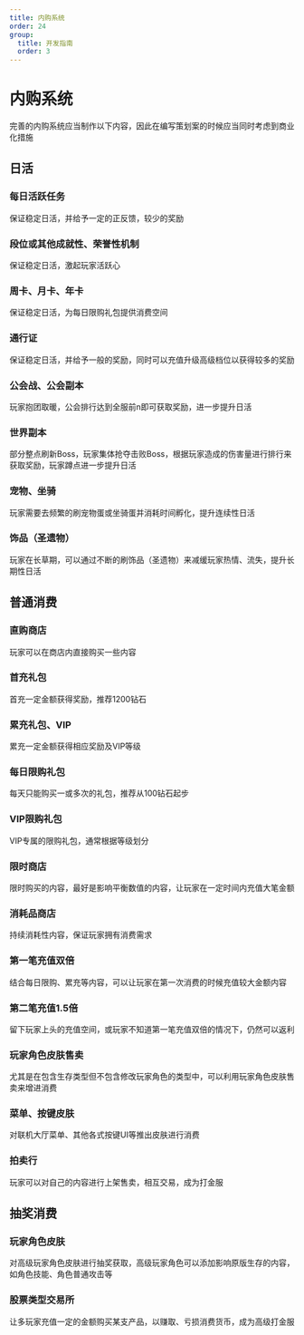 ```yaml
---
title: 内购系统
order: 24
group:
  title: 开发指南
  order: 3
---
```


# 内购系统
完善的内购系统应当制作以下内容，因此在编写策划案的时候应当同时考虑到商业化措施

## 日活

### 每日活跃任务
保证稳定日活，并给予一定的正反馈，较少的奖励

### 段位或其他成就性、荣誉性机制
保证稳定日活，激起玩家活跃心

### 周卡、月卡、年卡
保证稳定日活，为每日限购礼包提供消费空间

### 通行证
保证稳定日活，并给予一般的奖励，同时可以充值升级高级档位以获得较多的奖励

### 公会战、公会副本
玩家抱团取暖，公会排行达到全服前n即可获取奖励，进一步提升日活

### 世界副本
部分整点刷新Boss，玩家集体抢夺击败Boss，根据玩家造成的伤害量进行排行来获取奖励，玩家蹲点进一步提升日活

### 宠物、坐骑
玩家需要去频繁的刷宠物蛋或坐骑蛋并消耗时间孵化，提升连续性日活

### 饰品（圣遗物）
玩家在长草期，可以通过不断的刷饰品（圣遗物）来减缓玩家热情、流失，提升长期性日活

## 普通消费

### 直购商店
玩家可以在商店内直接购买一些内容

### 首充礼包
首充一定金额获得奖励，推荐1200钻石

### 累充礼包、VIP
累充一定金额获得相应奖励及VIP等级

### 每日限购礼包
每天只能购买一或多次的礼包，推荐从100钻石起步

### VIP限购礼包
VIP专属的限购礼包，通常根据等级划分

### 限时商店
限时购买的内容，最好是影响平衡数值的内容，让玩家在一定时间内充值大笔金额

### 消耗品商店
持续消耗性内容，保证玩家拥有消费需求

### 第一笔充值双倍
结合每日限购、累充等内容，可以让玩家在第一次消费的时候充值较大金额内容

### 第二笔充值1.5倍
留下玩家上头的充值空间，或玩家不知道第一笔充值双倍的情况下，仍然可以返利

### 玩家角色皮肤售卖
尤其是在包含生存类型但不包含修改玩家角色的类型中，可以利用玩家角色皮肤售卖来增进消费

### 菜单、按键皮肤
对联机大厅菜单、其他各式按键UI等推出皮肤进行消费

### 拍卖行
玩家可以对自己的内容进行上架售卖，相互交易，成为打金服

## 抽奖消费
### 玩家角色皮肤
对高级玩家角色皮肤进行抽奖获取，高级玩家角色可以添加影响原版生存的内容，如角色技能、角色普通攻击等

### 股票类型交易所
让多玩家充值一定的金额购买某支产品，以赚取、亏损消费货币，成为高级打金服
